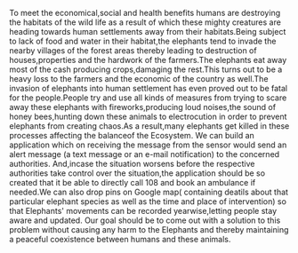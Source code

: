 To meet the economical,social and health benefits humans are destroying the habitats of the wild life as a result of which these mighty creatures are heading towards human settlements away from their habitats.Being subject to lack of food and water in their habitat,the elephants tend to invade the nearby villages of the forest areas thereby leading to destruction of houses,properties and the hardwork of the farmers.The elephants eat away most of the cash producing crops,damaging the rest.This turns out to be a heavy loss to the farmers and the economic of the country as well.The invasion of elephants into human settlement has even proved out to be fatal for the people.People try and use all kinds of measures from trying to scare away these elephants with fireworks,producing loud noises,the sound of honey bees,hunting down these animals to electrocution in order to prevent elephants from creating chaos.As a result,many elephants get killed in these processes affecting the balanceof the Ecosystem.  We can build an application which on receiving the message from the sensor would send an alert message (a text message or an e-mail notification) to the concerned authorities. And,incase the situation worsens before the respective authorities take control over the situation,the application should be so created that it be able to directly call 108 and book an ambulance if needed.We can also drop pins on Google map( containing deatils about that particular elephant species as well as the time and place of intervention) so that Elephants' movements can be recorded yearwise,letting people stay aware and updated. Our goal should be to come out with a solution to this problem without causing any harm to the Elephants and thereby maintaining a peaceful coexistence between humans and these animals.
